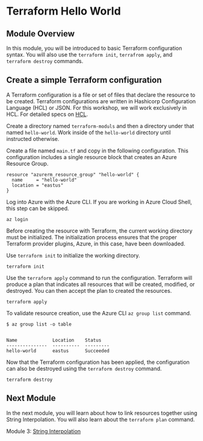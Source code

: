 # Terraform Hello World

## Module Overview

In this module, you will be introduced to basic Terraform configuration syntax. You will also use the `terraform init`, `terrafrom apply`, and `terraform destroy` commands.

## Create a simple Terraform configuration

A Terraform configuration is a file or set of files that declare the resource to be created. Terraform configurations are written in Hashicorp Configuration Language (HCL) or JSON. For this workshop, we will work exclusively in HCL. For detailed specs on [HCL](https://www.terraform.io/docs/configuration/index.html).

Create a directory named `terraform-moduls` and then a directory under that named `hello-world`. Work inside of the `hello-world` directory until instructed otherwise.

Create a file named `main.tf` and copy in the following configuration. This configuration includes a single resource block that creates an Azure Resource Group.

```
resource "azurerm_resource_group" "hello-world" {
  name     = "hello-world"
  location = "eastus"
}
```

Log into Azure with the Azure CLI. If you are working in Azure Cloud Shell, this step can be skipped.

```
az login
```

Before creating the resource with Terraform, the current working directory must be initialized. The initialization process ensures that the proper Terraform provider plugins, Azure, in this case, have been downloaded.

Use `terraform init` to initialize the working directory.

```
terraform init
```

Use the `terraform apply` command to run the configuration. Terraform will produce a plan that indicates all resources that will be created, modified, or destroyed. You can then accept the plan to created the resources.


```
terraform apply
```

To validate resource creation, use the Azure CLI `az group list` command.

```
$ az group list -o table


Name             Location    Status
---------------  ----------  ---------
hello-world      eastus      Succeeded
```

Now that the Terraform configuration has been applied, the configuration can also be destroyed using the `terraform destroy` command.

```
terraform destroy
```

## Next Module

In the next module, you will learn about how to link resources together using String Interpolation. You will also learn about the `terraform plan` command.

Module 3: [String Interpolation](../03-string-interpolation)